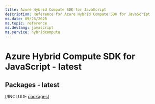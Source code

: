 ```yaml
---
title: Azure Hybrid Compute SDK for JavaScript
description: Reference for Azure Hybrid Compute SDK for JavaScript
ms.date: 09/26/2025
ms.topic: reference
ms.devlang: javascript
ms.service: hybridcompute
---
```

# Azure Hybrid Compute SDK for JavaScript - latest
## Packages - latest
[!INCLUDE [packages](hybrid-compute-index.md)]